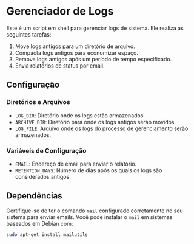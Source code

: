 # Gerenciador de Logs

Este é um script em shell para gerenciar logs de sistema. Ele realiza as seguintes tarefas:

1. Move logs antigos para um diretório de arquivo.
2. Compacta logs antigos para economizar espaço.
3. Remove logs antigos após um período de tempo especificado.
4. Envia relatórios de status por email.

## Configuração

### Diretórios e Arquivos

- `LOG_DIR`: Diretório onde os logs estão armazenados.
- `ARCHIVE_DIR`: Diretório para onde os logs antigos serão movidos.
- `LOG_FILE`: Arquivo onde os logs do processo de gerenciamento serão armazenados.

### Variáveis de Configuração

- `EMAIL`: Endereço de email para enviar o relatório.
- `RETENTION_DAYS`: Número de dias após os quais os logs são considerados antigos.

## Dependências

Certifique-se de ter o comando `mail` configurado corretamente no seu sistema para enviar emails. Você pode instalar o `mail` em sistemas baseados em Debian com:

```bash
sudo apt-get install mailutils
